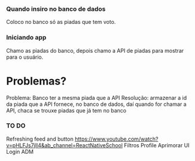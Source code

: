 ### Quando insiro no banco de dados
Coloco no banco só as piadas que tem voto.

### Iniciando app
Chamo as piadas do banco, depois chamo a API de piadas para mostrar para o usuário.

# Problemas?
Problema: Banco ter a mesma piada que a API
Resolução: armazenar a id da piada que a API fornece, no banco de dados, daí quando for chamar a API, chaca se trouxe piadas que já tem no banco



### TO DO
Refreshing feed and button
https://www.youtube.com/watch?v=pHLFJs7jlI4&ab_channel=ReactNativeSchool
Filtros
Profile
Aprimorar UI
Login ADM